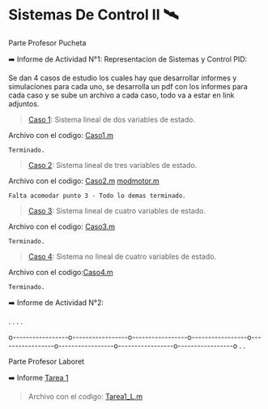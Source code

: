 # Sistemas De Control II :artificial_satellite:
 
 Parte Profesor Pucheta
 
 :arrow_right: Informe de Actividad N°1: Representacion de Sistemas y  Control PID:

   Se dan 4 casos de estudio los cuales hay que desarrollar informes y simulaciones para cada uno, se 
   desarrolla un pdf con los informes para cada caso y se sube un archivo a cada caso, todo va a estar 
   en link adjuntos.

   > [Caso 1](https://docs.google.com/document/d/1afIPT_iCFKRHa2L1LoogDXOYFNV7GClfvgGq1rEEPoQ/edit?usp=sharing): Sistema lineal de dos variables de estado.
 
   Archivo con el codigo: [Caso1.m](https://github.com/Schreiner-F/SistemasDeControl2/blob/main/Caso1.m)
   
    Terminado.
 
   > [Caso 2](https://docs.google.com/document/d/156lKvcR049z2z5Zb2QlreEXH-50z-n29prEqMZS9sx8/edit?usp=sharing): Sistema lineal de tres variables de estado.
      
   Archivo con el codigo: [Caso2.m](https://github.com/Schreiner-F/SistemasDeControl2/blob/main/Caso2.m)
                          [modmotor.m](https://github.com/Schreiner-F/SistemasDeControl2/blob/main/modmotor.m)
   
    Falta acomodar punto 3 - Todo lo demas terminado.
        
     
   > [Caso 3](https://docs.google.com/document/d/1QgqsrVqr_H_Ermvhl5bEA2tGp6z1TX9DH1Qxp_NPmYc/edit?usp=sharing): Sistema lineal de cuatro variables de estado.
   
   Archivo con el codigo: [Caso3.m](https://github.com/Schreiner-F/SistemasDeControl2/blob/main/Caso3.m)
   
    Terminado.
       
     
   > [Caso 4](https://docs.google.com/document/d/1aRwi4FQW--v2sx2XXt90OtChxGeXh6HUV3hoh6qoK9w/edit?usp=sharing): Sistema no lineal de cuatro variables de estado.
     
   Archivo con el codigo:[Caso4.m](https://github.com/Schreiner-F/SistemasDeControl2/blob/main/Caso4.m)
   
    Terminado.
    


:arrow_right: Informe de Actividad N°2:

 .
 .
 .
 .


o-----------------o-----------------o-----------------o-----------------o-----------------o-----------------o-----------------o-----------------o
.
.

Parte Profesor Laboret

:arrow_right: Informe [Tarea 1](https://docs.google.com/document/d/1ebuLsdGK0VhUDwSOOCSTR7kwyCwv4MIh2N2d7EQ1ip8/edit?usp=sharing)

   >Archivo con el codigo: [Tarea1_L.m](https://github.com/Schreiner-F/SistemasDeControl2/blob/main/Tarea1_L.m)



